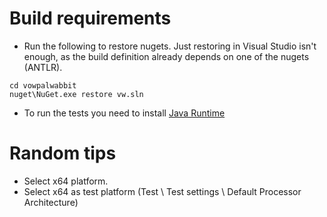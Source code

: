 # Build requirements

* Run the following to restore nugets. Just restoring in Visual Studio isn't enough, as the build definition already depends on one of the nugets (ANTLR). 

```Batchfile
cd vowpalwabbit
nuget\NuGet.exe restore vw.sln
```

* To run the tests you need to install [Java Runtime](http://www.oracle.com/technetwork/java/javase/downloads/jre8-downloads-2133155.html)

# Random tips

* Select x64 platform.
* Select x64 as test platform (Test \ Test settings \ Default Processor Architecture)